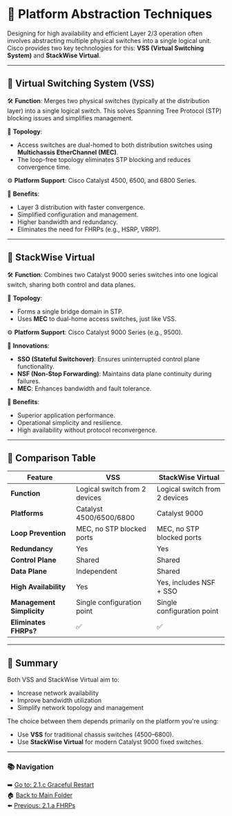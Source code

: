 # 🧱 Platform Abstraction Techniques

Designing for high availability and efficient Layer 2/3 operation often involves abstracting multiple physical switches into a single logical unit. Cisco provides two key technologies for this: **VSS (Virtual Switching System)** and **StackWise Virtual**.

---

## 🧩 Virtual Switching System (VSS)

🛠 **Function**: Merges two physical switches (typically at the distribution layer) into a single logical switch. This solves Spanning Tree Protocol (STP) blocking issues and simplifies management.

🔗 **Topology**:
- Access switches are dual-homed to both distribution switches using **Multichassis EtherChannel (MEC)**.
- The loop-free topology eliminates STP blocking and reduces convergence time.

⚙️ **Platform Support**: Cisco Catalyst 4500, 6500, and 6800 Series.

🎯 **Benefits**:
- Layer 3 distribution with faster convergence.
- Simplified configuration and management.
- Higher bandwidth and redundancy.
- Eliminates the need for FHRPs (e.g., HSRP, VRRP).

---

## 🔗 StackWise Virtual

🛠 **Function**: Combines two Catalyst 9000 series switches into one logical switch, sharing both control and data planes.

🔗 **Topology**:
- Forms a single bridge domain in STP.
- Uses **MEC** to dual-home access switches, just like VSS.

⚙️ **Platform Support**: Cisco Catalyst 9000 Series (e.g., 9500).

🚀 **Innovations**:
- **SSO (Stateful Switchover)**: Ensures uninterrupted control plane functionality.
- **NSF (Non-Stop Forwarding)**: Maintains data plane continuity during failures.
- **MEC**: Enhances bandwidth and fault tolerance.

🎯 **Benefits**:
- Superior application performance.
- Operational simplicity and resilience.
- High availability without protocol reconvergence.

---

## 🧮 Comparison Table

| Feature                   | VSS                           | StackWise Virtual             |
| ------------------------- | ----------------------------- | ----------------------------- |
| **Function**              | Logical switch from 2 devices | Logical switch from 2 devices |
| **Platforms**             | Catalyst 4500/6500/6800       | Catalyst 9000                 |
| **Loop Prevention**       | MEC, no STP blocked ports     | MEC, no STP blocked ports     |
| **Redundancy**            | Yes                           | Yes                           |
| **Control Plane**         | Shared                        | Shared                        |
| **Data Plane**            | Independent                   | Shared                        |
| **High Availability**     | Yes                           | Yes, includes NSF + SSO       |
| **Management Simplicity** | Single configuration point    | Single configuration point    |
| **Eliminates FHRPs?**     | ✅                             | ✅                             |

---

## 🧠 Summary

Both VSS and StackWise Virtual aim to:
- Increase network availability
- Improve bandwidth utilization
- Simplify network topology and management

The choice between them depends primarily on the platform you're using:
- Use **VSS** for traditional chassis switches (4500–6800).
- Use **StackWise Virtual** for modern Catalyst 9000 fixed switches.

---

### 📚 Navigation  
➡️ [Go to: 2.1.c Graceful Restart](graceful-restart.md)  
🏠 [Back to Main Folder](../lan/readme.md)  
⬅️ [Previous: 2.1.a FHRPs](fhrp.md)
